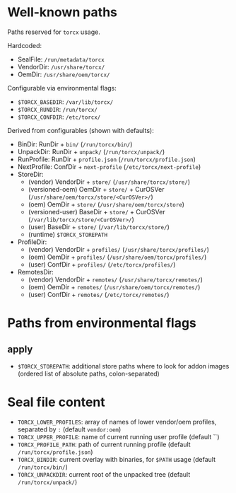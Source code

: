 # Well-known paths

Paths reserved for `torcx` usage.

Hardcoded:
* SealFile: `/run/metadata/torcx`
* VendorDir: `/usr/share/torcx/`
* OemDir: `/usr/share/oem/torcx/`

Configurable via environmental flags:
* `$TORCX_BASEDIR`: `/var/lib/torcx/`
* `$TORCX_RUNDIR`: `/run/torcx/`
* `$TORCX_CONFDIR`: `/etc/torcx/`

Derived from configurables (shown with defaults):
* BinDir: RunDir + `bin/` (`/run/torcx/bin/`)
* UnpackDir: RunDir + `unpack/` (`/run/torcx/unpack/`)
* RunProfile: RunDir + `profile.json` (`/run/torcx/profile.json`)
* NextProfile: ConfDir + `next-profile` (`/etc/torcx/next-profile`)
* StoreDir:
  * (vendor) VendorDir + `store/` (`/usr/share/torcx/store/`)
  * (versioned-oem) OemDir + `store/` + CurOSVer (`/usr/share/oem/torcx/store/<CurOSVer>/`)
  * (oem) OemDir + `store/` (`/usr/share/oem/torcx/store`)
  * (versioned-user) BaseDir + `store/` + CurOSVer (`/var/lib/torcx/store/<CurOSVer>/`)
  * (user) BaseDir + `store/` (`/var/lib/torcx/store/`)
  * (runtime) `$TORCX_STOREPATH`
* ProfileDir:
  * (vendor) VendorDir + `profiles/` (`/usr/share/torcx/profiles/`)
  * (oem) OemDir + `profiles/` (`/usr/share/oem/torcx/profiles/`)
  * (user) ConfDir + `profiles/` (`/etc/torcx/profiles/`)
* RemotesDir:
  * (vendor) VendorDir + `remotes/` (`/usr/share/torcx/remotes/`)
  * (oem) OemDir + `remotes/` (`/usr/share/oem/torcx/remotes/`)
  * (user) ConfDir + `remotes/` (`/etc/torcx/remotes/`)

# Paths from environmental flags

## apply

* `$TORCX_STOREPATH`: additional store paths where to look for addon images (ordered list of absolute paths, colon-separated)

# Seal file content

* `TORCX_LOWER_PROFILES`: array of names of lower vendor/oem profiles, separated by `:` (default `vendor:oem`)
* `TORCX_UPPER_PROFILE`: name of current running user profile (default ``)
* `TORCX_PROFILE_PATH`: path of current running profile (default `/run/torcx/profile.json`)
* `TORCX_BINDIR`: current overlay with binaries, for `$PATH` usage (default `/run/torcx/bin/`)
* `TORCX_UNPACKDIR`: current root of the unpacked tree (default `/run/torcx/unpack/`)
